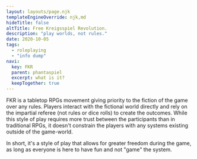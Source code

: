 ```yaml
---
layout: layouts/page.njk
templateEngineOverride: njk,md
hideTitle: false
altTitle: Free Kreigsspiel Revolution.
description: "play worlds, not rules."
date: 2020-10-05
tags: 
  - roleplaying
  - "info dump"
navi:
  key: FKR
  parent: phantaspiel
  excerpt: what is it?
  keepTogether: true
---
```


FKR is a tabletop RPGs movement giving priority to the fiction of the game over any rules. Players interact with the fictional world directly and rely on the impartial referee (not rules or dice rolls) to create the outcomes. While this style of play requires more trust between the participants than in traditional RPGs, it doesn't constrain the players with any systems existing outside of the game-world. 

In short, it's a style of play that allows for greater freedom during the game, as long as everyone is here to have fun and not "game" the system. 